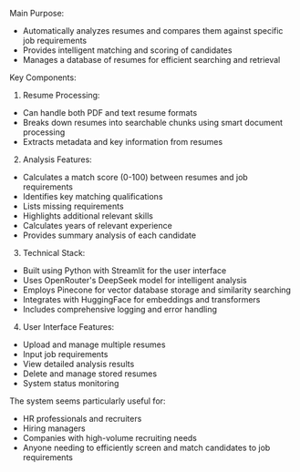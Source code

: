 Main Purpose:

- Automatically analyzes resumes and compares them against specific job requirements
- Provides intelligent matching and scoring of candidates
- Manages a database of resumes for efficient searching and retrieval

Key Components:

1. Resume Processing:

- Can handle both PDF and text resume formats
- Breaks down resumes into searchable chunks using smart document processing
- Extracts metadata and key information from resumes

2. Analysis Features:

- Calculates a match score (0-100) between resumes and job requirements
- Identifies key matching qualifications
- Lists missing requirements
- Highlights additional relevant skills
- Calculates years of relevant experience
- Provides summary analysis of each candidate

3. Technical Stack:

- Built using Python with Streamlit for the user interface
- Uses OpenRouter's DeepSeek model for intelligent analysis
- Employs Pinecone for vector database storage and similarity searching
- Integrates with HuggingFace for embeddings and transformers
- Includes comprehensive logging and error handling

4. User Interface Features:

- Upload and manage multiple resumes
- Input job requirements
- View detailed analysis results
- Delete and manage stored resumes
- System status monitoring

The system seems particularly useful for:

- HR professionals and recruiters
- Hiring managers
- Companies with high-volume recruiting needs
- Anyone needing to efficiently screen and match candidates to job requirements
